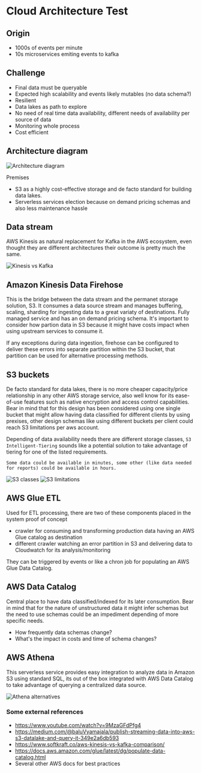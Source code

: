 # Cloud Architecture Test

## Origin
* 1000s of events per minute
* 10s microservices emiting events to kafka

## Challenge
* Final data must be queryable
* Expected high scalability and events likely mutables (no data schema?)
* Resilient
* Data lakes as path to explore
* No need of real time data availability, different needs of availability per source of data 
* Monitoring whole process
* Cost efficient

## Architecture diagram

![Architecture diagram](img/aws_diagram.jpg "Architecture diagram")

Premises

* S3 as a highly cost-effective storage and de facto standard for building data lakes.
* Serverless services election because on demand pricing schemas and also less maintenance hassle

## Data stream
AWS Kinesis as natural replacement for Kafka in the AWS ecosystem, even thought they are different architectures their outcome is pretty much the same.

![Kinesis vs Kafka](img/kinesis_kafka.png "Kinesis vs Kafka")

## Amazon Kinesis Data Firehose
This is the bridge between the data stream and the permanet storage solution, S3. It consumes a data source stream and manages buffering, scaling, sharding for ingesting data to a great variaty of destinations. Fully managed service and has an on demand pricing schema. It's important to consider how partion data in S3 because it might have costs impact when using upstream services to consume it.

If any exceptions during data ingestion, firehose can be configured to deliver these errors into separate partition within the S3 bucket, that partition can be used for alternative processing methods.

## S3 buckets
De facto standard for data lakes, there is no more cheaper capacity/price relationship in any other AWS storage service, also well know for its ease-of-use features such as native encryption and access control capabilities. Bear in mind that for this design has been considered using one single bucket that might allow having data classified for different clients by using prexises, other design schemas like using different buckets per client could reach S3 limitations per aws account.

Depending of data availability needs there are different storage classes, `S3 Intelligent-Tiering` sounds like a potential solution to take advantage of tiering for one of the listed requirements.

```
Some data could be available in minutes, some other (like data needed for reports) could be available in hours.
```

![S3 classes](img/s3_classes.png "S3 classes")
![S3 limitations](img/s3_limitations.png "S3 limitations")

## AWS Glue ETL
Used for ETL processing, there are two of these components placed in the system proof of concept

* crawler for consuming and transforming production data having an AWS Glue catalog as destination
* different crawler watching an error partition in S3 and delivering data to Cloudwatch for its analysis/monitoring

They can be triggered by events or like a chron job for populating an AWS Glue Data Catalog.

## AWS Data Catalog
Central place to have data classified/indexed for its later consumption. Bear in mind that for the nature of unstructured data it might infer schemas but the need to use schemas could be an impediment depending of more specific needs.

* How frequently data schemas change?
* What's the impact in costs and time of schema changes?

## AWS Athena
This serverless service provides easy integration to analyze data in Amazon S3 using standard SQL, its out of the box integrated with AWS Data Catalog to take advantage of querying a centralized data source. 

![Athena alternatives](img/some_athena_alternatives.png "Athena alternatives")

### Some external references

* https://www.youtube.com/watch?v=9MzaGFdPfg4
* https://medium.com/@baluVyamajala/publish-streaming-data-into-aws-s3-datalake-and-query-it-349e2a6db593
* https://www.softkraft.co/aws-kinesis-vs-kafka-comparison/
* https://docs.aws.amazon.com/glue/latest/dg/populate-data-catalog.html
* Several other AWS docs for best practices